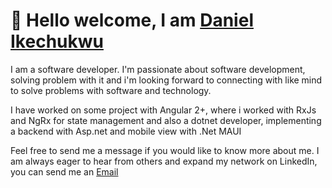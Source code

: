 # 👋 Hello welcome, I am [Daniel Ikechukwu](https://www.linkedin.com/in/daniel-ikechukwu-122000217/)

I am a software developer. I'm passionate about software development, solving problem with it and i'm looking forward to connecting with like mind to solve problems with software and technology.

I have worked on some project with Angular 2+, where i worked with RxJs and NgRx for state management and also a dotnet developer, implementing a backend with Asp.net and mobile view with .Net MAUI

Feel free to send me a message if you would like to know more about me. I am always eager to hear from others and expand my network on LinkedIn, you can send me an [Email](danielikechukwu495@gmail.com)



